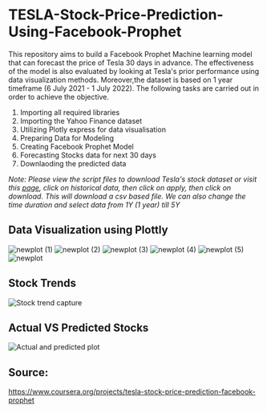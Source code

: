 # TESLA-Stock-Price-Prediction-Using-Facebook-Prophet
This repository aims to build a Facebook Prophet Machine learning model that can forecast the price of Tesla 30 days in advance. The effectiveness of the model is also evaluated by looking at Tesla's prior performance using data visualization methods. Moreover,the dataset is based on 1 year timeframe (6 July 2021 - 1 July 2022). The following tasks are carried out in order to achieve the objective.

1. Importing all required libraries
2. Importing the Yahoo Finance dataset
3. Utilizing Plotly express for data visualisation
4. Preparing Data for Modeling
5. Creating Facebook Prophet Model
6. Forecasting Stocks data for next 30 days
7. Downlaoding the predicted data

*Note: Please view the script files to download Tesla's stock dataset or visit this [page](https://finance.yahoo.com/quote/TSLA/), click on historical data, then click on apply, then click on download. This will download a csv based file. We can also change the time duration and select data from 1Y (1 year) till 5Y* 

## Data Visualization using Plottly 
![newplot (1)](https://user-images.githubusercontent.com/65674945/177572356-25d8c13d-e908-4c3b-82c7-e39596f786f7.png)
![newplot (2)](https://user-images.githubusercontent.com/65674945/177572390-64bcc65a-4d48-404b-bf0e-6c5bd34533a9.png)
![newplot (3)](https://user-images.githubusercontent.com/65674945/177572414-db7ceb8e-e9e2-488e-954c-4aff2dd0fd2b.png)
![newplot (4)](https://user-images.githubusercontent.com/65674945/177572445-314bd765-47c7-4702-b617-75b829cc92fc.png)
![newplot (5)](https://user-images.githubusercontent.com/65674945/177572470-dec2f305-2c5e-4bbc-87a3-d68ac1dcde04.png)
![newplot](https://user-images.githubusercontent.com/65674945/177572495-1a0c3f4c-587b-4943-a3bb-9cf0bc1b19fc.png)

## Stock Trends
![Stock trend capture](https://user-images.githubusercontent.com/65674945/177572279-3309b7cd-a378-4313-9dab-fce1c3f6bcd8.PNG)

## Actual VS Predicted Stocks
![Actual and predicted plot](https://user-images.githubusercontent.com/65674945/177572616-3fe5bc47-85e5-4ee5-b548-be17573dd300.PNG)

## Source:
https://www.coursera.org/projects/tesla-stock-price-prediction-facebook-prophet
